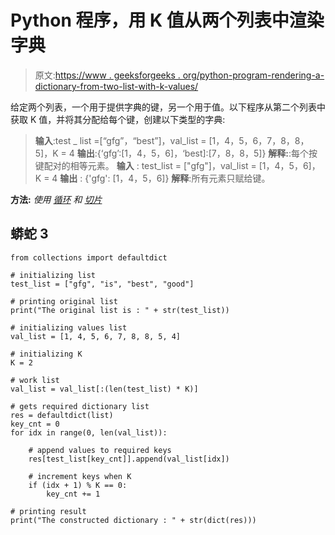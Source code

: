 # Python 程序，用 K 值从两个列表中渲染字典

> 原文:[https://www . geeksforgeeks . org/python-program-rendering-a-dictionary-from-two-list-with-k-values/](https://www.geeksforgeeks.org/python-program-that-renders-a-dictionary-from-two-list-with-k-values/)

给定两个列表，一个用于提供字典的键，另一个用于值。以下程序从第二个列表中获取 K 值，并将其分配给每个键，创建以下类型的字典:

> **输入**:test _ list =[“gfg”，“best”]，val_list = [1，4，5，6，7，8，8，5]，K = 4
> **输出**:{‘gfg’:[1，4，5，6]，‘best]:[7，8，8，5]}
> **解释:**:每个按键配对的相等元素。
> **输入** : test_list = ["gfg"]，val_list = [1，4，5，6]，K = 4
> **输出** : {'gfg': [1，4，5，6]}
> **解释**:所有元素只赋给键。

**方法:** *使用* [*循环*](https://www.geeksforgeeks.org/loops-in-python/) *和* [*切片*](https://www.geeksforgeeks.org/python-list-comprehension-and-slicing/)

## 蟒蛇 3

```
from collections import defaultdict

# initializing list
test_list = ["gfg", "is", "best", "good"]

# printing original list
print("The original list is : " + str(test_list))

# initializing values list
val_list = [1, 4, 5, 6, 7, 8, 8, 5, 4]

# initializing K
K = 2

# work list
val_list = val_list[:(len(test_list) * K)]

# gets required dictionary list
res = defaultdict(list)
key_cnt = 0
for idx in range(0, len(val_list)):

    # append values to required keys   
    res[test_list[key_cnt]].append(val_list[idx])

    # increment keys when K
    if (idx + 1) % K == 0:
        key_cnt += 1

# printing result
print("The constructed dictionary : " + str(dict(res)))
```